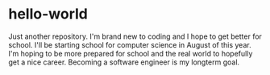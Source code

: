 # hello-world
Just another repository.
I'm brand new to coding and I hope to get better for school.
I'll be starting school for computer science in August of this year. 
I'm hoping to be more prepared for school and the real world to hopefully get a nice career.
Becoming a software engineer is my longterm goal.
